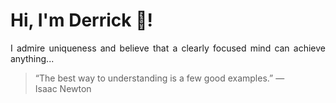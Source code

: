 # Hi, I'm Derrick 👋!
<p align="justify">I admire uniqueness and believe that a clearly focused mind can achieve anything...</p> 
<!-- #quote-start -->
<blockquote>&ldquo;The best way to understanding is a few good examples.&rdquo; &mdash; <footer>Isaac Newton</footer></blockquote>
<!-- #quote-end -->
